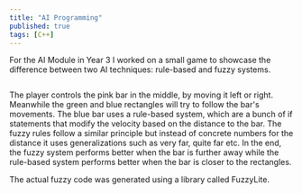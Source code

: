 ```yaml
---
title: "AI Programming"
published: true
tags: [C++]
---
```


For the AI Module in Year 3 I worked on a small game to showcase the difference between two AI techniques: rule-based and fuzzy systems.

<img src="{{ site.url }}{{ site.baseurl }}/images/fuzzy/fuzzy.png" alt="">

The player controls the pink bar in the middle, by moving it left or right. Meanwhile the green and blue rectangles will try to follow the bar's movements. The blue bar uses a rule-based system, which are a bunch of if statements
that modify the velocity based on the distance to the bar. The fuzzy rules follow a similar principle but instead of concrete numbers for the distance it uses generalizations such as very far, quite far etc. In the end, the fuzzy 
system performs better when the bar is further away while the rule-based system performs better when the bar is closer to the rectangles.

The actual fuzzy code was generated using a library called FuzzyLite.